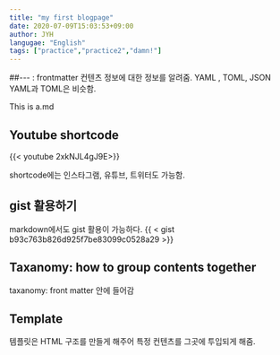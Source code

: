 ```yaml
---
title: "my first blogpage"
date: 2020-07-09T15:03:53+09:00
author: JYH
langugae: "English"
tags: ["practice","practice2","damn!"]
--- 
```


##--- : frontmatter
컨텐츠 정보에 대한 정보를 알려줌.
YAML , TOML, JSON
YAML과 TOML은 비슷함.

This is a.md

## Youtube shortcode
{{< youtube 2xkNJL4gJ9E>}}

shortcode에는 인스타그램, 유튜브, 트위터도 가능함.


## gist 활용하기
markdown에서도 gist 활용이 가능하다.
{{ < gist b93c763b826d925f7be83099c0528a29 >}}


## Taxanomy: how to group contents together
taxanomy: front matter 안에 들어감

## Template
템플릿은 HTML 구조를 만들게 해주어 특정 컨텐츠를 그곳에 투입되게 해줌.